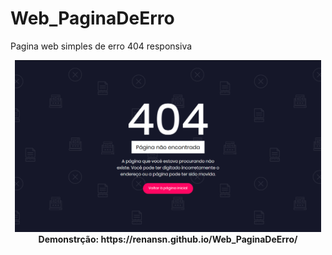 # Web_PaginaDeErro
Pagina web simples de erro 404 responsiva
<br>
<p align="center">
    <img src="https://github.com/RenanSN/Web_PaginaDeErro/blob/master/capa.png" width="490">
    <b> Demonstrção: <b> https://renansn.github.io/Web_PaginaDeErro/
</p>

